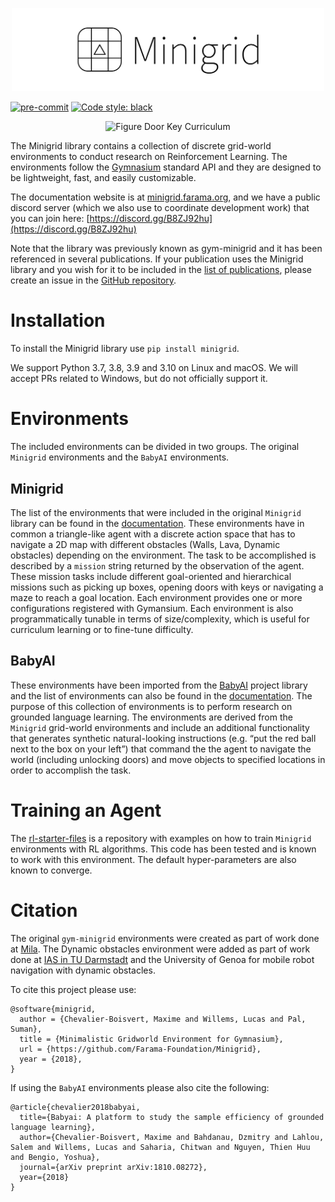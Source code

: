 <p align="center">
    <img src="https://raw.githubusercontent.com/Farama-Foundation/Minigrid/master/minigrid-text.png" width="500px"/>
</p>

[![pre-commit](https://img.shields.io/badge/pre--commit-enabled-brightgreen?logo=pre-commit&logoColor=white)](https://pre-commit.com/)
[![Code style: black](https://img.shields.io/badge/code%20style-black-000000.svg)](https://github.com/psf/black)

<p align="center">
  <img src="figures/door-key-curriculum.gif" width=200 alt="Figure Door Key Curriculum">
</p>

The Minigrid library contains a collection of discrete grid-world environments to conduct research on Reinforcement Learning. The environments follow the [Gymnasium]() standard API and they are designed to be lightweight, fast, and easily customizable. 

The documentation website is at [minigrid.farama.org](https://minigrid.farama.org/), and we have a public discord server (which we also use to coordinate development work) that you can join here: [https://discord.gg/B8ZJ92hu](https://discord.gg/B8ZJ92hu)

Note that the library was previously known as gym-minigrid and it has been referenced in several publications. If your publication uses the Minigrid library and you wish for it to be included in the [list of publications](https://minigrid.farama.org/content/publications/), please create an issue in the [GitHub repository](https://github.com/Farama-Foundation/Minigrid/issues/new/choose).


# Installation

To install the Minigrid library use `pip install minigrid`.

We support Python 3.7, 3.8, 3.9 and 3.10 on Linux and macOS. We will accept PRs related to Windows, but do not officially support it.

# Environments
The included environments can be divided in two groups. The original `Minigrid` environments and the `BabyAI` environments. 

## Minigrid
The list of the environments that were included in the original `Minigrid` library can be found in the [documentation](https://minigrid.farama.org/environments/). These environments have in common a triangle-like agent with a discrete action space that has to navigate a 2D map with different obstacles (Walls, Lava, Dynamic obstacles) depending on the environment. The task to be accomplished is described by a `mission` string returned by the observation of the agent. These mission tasks include different goal-oriented and hierarchical missions such as picking up boxes, opening doors with keys or navigating a maze to reach a goal location. Each environment provides one or more configurations registered with Gymansium. Each environment is also programmatically tunable in terms of size/complexity, which is useful for curriculum learning or to fine-tune difficulty.


## BabyAI
These environments have been imported from the [BabyAI](https://github.com/mila-iqia/babyai) project library and the list of environments can also be found in the [documentation](https://minigrid.farama.org/environments/babyAI_index/). The purpose of this collection of environments is to perform research on grounded language learning. The environments are derived from the `Minigrid` grid-world environments and include an additional functionality that generates synthetic
natural-looking instructions (e.g. “put the red ball next to the box on your left”) that command the the agent to navigate the world (including unlocking doors) and move objects to specified locations in order to accomplish the task.

# Training an Agent
The [rl-starter-files](https://github.com/lcswillems/torch-rl) is a repository with examples on how to train `Minigrid` environments with RL algorithms. This code has been tested and is known to work with this environment. The default hyper-parameters are also known to converge. 

# Citation

The original `gym-minigrid` environments were created as part of work done at [Mila](https://mila.quebec). The Dynamic obstacles environment were added as part of work done at [IAS in TU Darmstadt](https://www.ias.informatik.tu-darmstadt.de/) and the University of Genoa for mobile robot navigation with dynamic obstacles.

To cite this project please use:

```
@software{minigrid,
  author = {Chevalier-Boisvert, Maxime and Willems, Lucas and Pal, Suman},
  title = {Minimalistic Gridworld Environment for Gymnasium},
  url = {https://github.com/Farama-Foundation/Minigrid},
  year = {2018},
}
```

If using the `BabyAI` environments please also cite the following:

```
@article{chevalier2018babyai,
  title={Babyai: A platform to study the sample efficiency of grounded language learning},
  author={Chevalier-Boisvert, Maxime and Bahdanau, Dzmitry and Lahlou, Salem and Willems, Lucas and Saharia, Chitwan and Nguyen, Thien Huu and Bengio, Yoshua},
  journal={arXiv preprint arXiv:1810.08272},
  year={2018}
}
```
